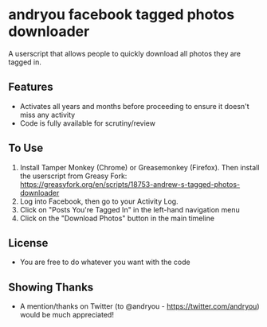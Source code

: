 # andryou facebook tagged photos downloader
A userscript that allows people to quickly download all photos they are tagged in.

## Features
* Activates all years and months before proceeding to ensure it doesn't miss any activity
* Code is fully available for scrutiny/review

## To Use
1. Install Tamper Monkey (Chrome) or Greasemonkey (Firefox). Then install the userscript from Greasy Fork: https://greasyfork.org/en/scripts/18753-andrew-s-tagged-photos-downloader
2. Log into Facebook, then go to your Activity Log.
3. Click on "Posts You're Tagged In" in the left-hand navigation menu
4. Click on the "Download Photos" button in the main timeline

## License
* You are free to do whatever you want with the code

## Showing Thanks
* A mention/thanks on Twitter (to @andryou - https://twitter.com/andryou) would be much appreciated!